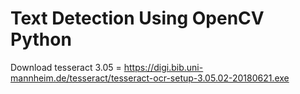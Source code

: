 # Text Detection Using OpenCV Python
Download tesseract 3.05 = https://digi.bib.uni-mannheim.de/tesseract/tesseract-ocr-setup-3.05.02-20180621.exe